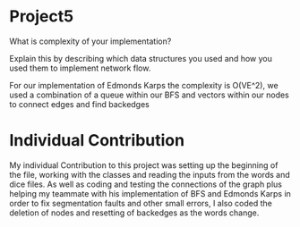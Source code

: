 # Project5

What is complexity of your implementation?

Explain this by describing which data structures you used and how you used them to implement network flow.

For our implementation of Edmonds Karps the complexity is O(VE^2), we used a combination of a queue within our BFS and vectors within our nodes to connect edges and find backedges

# Individual Contribution

My individual Contribution to this project was setting up the beginning of the file, working with the classes and reading the inputs from the words and dice files. As well as coding and testing the connections of the graph plus helping my teammate with his implementation of BFS and Edmonds Karps in order to fix segmentation faults and other small errors, I also coded the deletion of nodes and resetting of backedges as the words change. 
